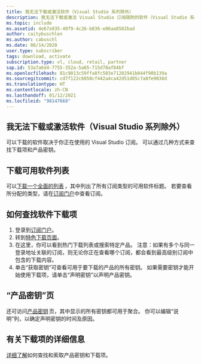 ```yaml
---
title: 我无法下载或激活软件（Visual Studio 系列除外）
description: 我无法下载或激活 Visual Studio 订阅随附的软件（Visual Studio 系列除外）。
ms.topic: include
ms.assetid: 4e67a935-40f9-4c26-b836-e06aa8582bad
author: caitybuschlen
ms.author: cabuschl
ms.date: 08/14/2020
user.type: subscriber
tags: download, activate
subscription.type: vl, cloud, retail, partner
sap.id: 53a7a6d4-7755-352a-5a65-715d78af84bf
ms.openlocfilehash: 81c9013c59ffa8fc503e71202941b044f90b139a
ms.sourcegitcommit: cd7f122c6850cf442a4ca42d51d05c7a8fe9038d
ms.translationtype: HT
ms.contentlocale: zh-CN
ms.lasthandoff: 01/12/2021
ms.locfileid: "98147668"
---
```

## <a name="im-unable-to-download-or-activate-software-excluding-visual-studio-family"></a>我无法下载或激活软件（Visual Studio 系列除外）

可以下载的软件取决于你正在使用的 Visual Studio 订阅。 可以通过几种方式来查找下载项和产品密钥。  

## <a name="download-a-list-of-available-software"></a>下载可用软件列表 
可以[下载一个全面的列表](https://download.microsoft.com/download/1/5/4/15454442-CF17-47B9-A65D-DF84EF88511B/Visual_Studio_by_Subscription_Level.xlsx) ，其中列出了所有订阅类型的可用软件标题。 若要查看所分配的类型，请在[订阅门户](https://my.visualstudio.com/subscriptions)中查看订阅。  

## <a name="how-to-find-software-downloads"></a>如何查找软件下载项 
1. 登录到[订阅门户](https://my.visualstudio.com/benefits)。  
1. 转到[特色下载页面](https://my.visualstudio.com/downloads/featured)。  
1. 在这里，你可以看到热门下载列表或搜索特定产品。 注意：如果有多个与同一登录地址关联的订阅，则无论你正在查看哪个订阅，都会看到最高级别订阅中包含的下载内容。  
4. 单击“获取密钥”可查看可用于要下载的产品的所有密钥。 如果需要密钥才能开始使用下载项，请单击“声明密钥”以声明产品密钥。 

## <a name="product-keys-page"></a>“产品密钥”页 
还可访问[产品密钥](https://my.visualstudio.com/productkeys) 页，其中显示的所有密钥都可用于聚合。 你可以编辑“说明”列，以确定声明密钥的时间及原因。 

## <a name="more-information-about-downloads"></a>有关下载项的详细信息 
[详细了解](https://docs.microsoft.com/visualstudio/subscriptions/find-keys)如何查找和索取产品密钥和下载项。  